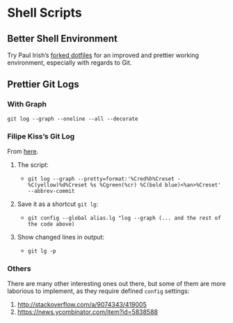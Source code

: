 Shell Scripts
=============

Better Shell Environment
------------------------
Try Paul Irish’s [forked dotfiles](https://github.com/paulirish/dotfiles) for an improved and prettier working environment, especially with regards to Git.

Prettier Git Logs
-----------------
### With Graph
`git log --graph --oneline --all --decorate`

### Filipe Kiss’s Git Log
From [here](https://coderwall.com/p/euwpig).

1. The script:
    * `git log --graph --pretty=format:'%Cred%h%Creset -%C(yellow)%d%Creset %s %Cgreen(%cr) %C(bold blue)<%an>%Creset' --abbrev-commit`

2. Save it as a shortcut `git lg`:
    * `git config --global alias.lg "log --graph (... and the rest of the code above)`

3. Show changed lines in output:
    * `git lg -p`

### Others
There are many other interesting ones out there, but some of them are more laborious to implement, as they require defined `config` settings:

1. http://stackoverflow.com/a/9074343/419005
2. https://news.ycombinator.com/item?id=5838588
